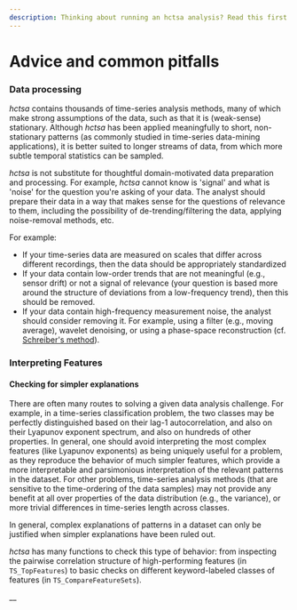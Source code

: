 ```yaml
---
description: Thinking about running an hctsa analysis? Read this first.
---
```


# Advice and common pitfalls

### Data processing

_hctsa_ contains thousands of time-series analysis methods, many of which make strong assumptions of the data, such as that it is \(weak-sense\) stationary. Although _hctsa_ has been applied meaningfully to short, non-stationary patterns \(as commonly studied in time-series data-mining applications\), it is better suited to longer streams of data, from which more subtle temporal statistics can be sampled.

_hctsa_ is not substitute for thoughtful domain-motivated data preparation and processing. For example, _hctsa_ cannot know is 'signal' and what is 'noise' for the question you're asking of your data. The analyst should prepare their data in a way that makes sense for the questions of relevance to them, including the possibility of de-trending/filtering the data, applying noise-removal methods, etc.

For example:

* If your time-series data are measured on scales that differ across different recordings, then the data should be appropriately standardized
* If your data contain low-order trends that are not meaningful \(e.g., sensor drift\) or not a signal of relevance \(your question is based more around the structure of deviations from a low-frequency trend\), then this should be removed.
* If your data contain high-frequency measurement noise, the analyst should consider removing it. For example, using a filter \(e.g., moving average\), wavelet denoising, or using a phase-space reconstruction \(cf. [Schreiber's method](https://link.aps.org/doi/10.1103/PhysRevE.47.2401)\).

### Interpreting Features

#### Checking for simpler explanations

There are often many routes to solving a given data analysis challenge. For example, in a time-series classification problem, the two classes may be perfectly distinguished based on their lag-1 autocorrelation, and also on their Lyapunov exponent spectrum, and also on hundreds of other properties. In general, one should avoid interpreting the most complex features \(like Lyapunov exponents\) as being uniquely useful for a problem, as they reproduce the behavior of much simpler features, which provide a more interpretable and parsimonious interpretation of the relevant patterns in the dataset. For other problems, time-series analysis methods \(that are sensitive to the time-ordering of the data samples\) may not provide any benefit at all over properties of the data distribution \(e.g., the variance\), or more trivial differences in time-series length across classes.

In general, complex explanations of patterns in a dataset can only be justified when simpler explanations have been ruled out.

_hctsa_ has many functions to check this type of behavior: from inspecting the pairwise correlation structure of high-performing features \(in `TS_TopFeatures`\) to basic checks on different keyword-labeled classes of features \(in `TS_CompareFeatureSets`\).

\_\_

